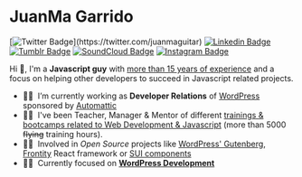 # JuanMa Garrido

[![Twitter Badge](https://img.shields.io/badge/-@juanmaguitar-1ca0f1?style=flat-square&labelColor=1ca0f1&logo=twitter&logoColor=white&link=https://twitter.com/_Kunal_Raghav_)](https://twitter.com/juanmaguitar) [![Linkedin Badge](https://img.shields.io/badge/-juanmagarrido-blue?style=flat-square&logo=Linkedin&logoColor=white&link=https://www.linkedin.com/in/juanmagarrido/)](https://www.linkedin.com/in/juanmagarrido/) [![Tumblr Badge](https://img.shields.io/badge/-juanmaguitar-2e4154?style=flat-square&logo=Tumblr&logoColor=white&link=https://juanmaguitar.tumblr.com/)](https://juanmaguitar.tumblr.com/) [![SoundCloud Badge](https://img.shields.io/badge/-juanmaguitar-ff5500?style=flat-square&logo=SoundCloud&logoColor=white&link=https://www.soundcloud.com/juanmaguitar/)](https://www.soundcloud.com/juanmaguitar) [![Instagram Badge](https://img.shields.io/badge/-juanma.raw-eb046d?style=flat-square&logo=Instagram&logoColor=white&link=https://www.instagram.com/juanma.raw/)](https://www.instagram.com/juanma.raw) 

Hi 👋, I'm a **Javascript guy** with [more than 15 years of experience](https://www.linkedin.com/in/juanmagarrido/) and a focus on helping other developers to succeed in Javascript related projects.

- 🙋‍♂️&nbsp;&nbsp;I’m currently working as **Developer Relations** of [WordPress](https://wordpress.org/) sponsored by [Automattic](https://github.com/Automattic) 
- 👨‍🏫&nbsp;&nbsp;I've been Teacher, Manager & Mentor of different [trainings & bootcamps related to Web Development & Javascript](https://github.com/trainings-juanmaguitar) (more than 5000 ~~flying~~ training hours).
- 🦸‍♂️&nbsp;&nbsp;Involved in _Open Source_ projects like [WordPress' Gutenberg](https://github.com/WordPress/gutenberg), [Frontity](https://github.com/frontity) React framework or [SUI components](https://github.com/SUI-Components/sui-components)
- 👷‍♂️&nbsp;&nbsp;Currently focused on [**WordPress Development**](https://github.com/wordpress-juanmaguitar)
